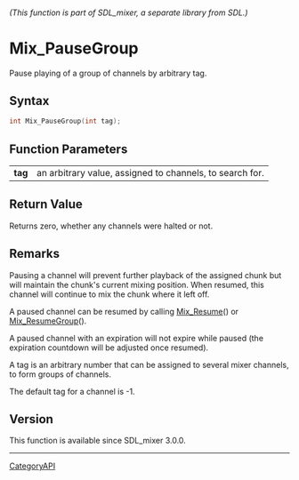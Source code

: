 ###### (This function is part of SDL_mixer, a separate library from SDL.)
# Mix_PauseGroup

Pause playing of a group of channels by arbitrary tag.

## Syntax

```c
int Mix_PauseGroup(int tag);

```

## Function Parameters

|             |                                                          |
| ----------- | -------------------------------------------------------- |
| **tag**     | an arbitrary value, assigned to channels, to search for. |

## Return Value

Returns zero, whether any channels were halted or not.

## Remarks

Pausing a channel will prevent further playback of the assigned chunk but
will maintain the chunk's current mixing position. When resumed, this
channel will continue to mix the chunk where it left off.

A paused channel can be resumed by calling [Mix_Resume](Mix_Resume.md)() or
[Mix_ResumeGroup](Mix_ResumeGroup.md)().

A paused channel with an expiration will not expire while paused (the
expiration countdown will be adjusted once resumed).

A tag is an arbitrary number that can be assigned to several mixer
channels, to form groups of channels.

The default tag for a channel is -1.

## Version

This function is available since SDL_mixer 3.0.0.

----
[CategoryAPI](CategoryAPI.md)
